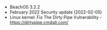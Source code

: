 * BeachOS 3.2.2
* February 2022 Security update (2022-02-05)
* Linux kernel: Fix The Dirty Pipe Vulnerability - https://dirtypipe.cm4all.com/
